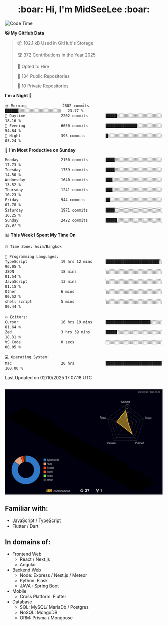 <h1 align="center"> :boar: Hi, I'm MidSeeLee :boar:</h1>
 
<!--START_SECTION:waka-->
![Code Time](http://img.shields.io/badge/Code%20Time-3%2C461%20hrs%2022%20mins-blue)

**🐱 My GitHub Data** 

> 📦 102.1 kB Used in GitHub's Storage 
 > 
> 🏆 372 Contributions in the Year 2025
 > 
> 💼 Opted to Hire
 > 
> 📜 134 Public Repositories 
 > 
> 🔑 10 Private Repositories 
 > 
**I'm a Night 🦉** 

```text
🌞 Morning                2882 commits        ██████░░░░░░░░░░░░░░░░░░░   23.77 % 
🌆 Daytime                2202 commits        █████░░░░░░░░░░░░░░░░░░░░   18.16 % 
🌃 Evening                6650 commits        ██████████████░░░░░░░░░░░   54.84 % 
🌙 Night                  393 commits         █░░░░░░░░░░░░░░░░░░░░░░░░   03.24 % 
```
📅 **I'm Most Productive on Sunday** 

```text
Monday                   2150 commits        ████░░░░░░░░░░░░░░░░░░░░░   17.73 % 
Tuesday                  1759 commits        ████░░░░░░░░░░░░░░░░░░░░░   14.50 % 
Wednesday                1640 commits        ███░░░░░░░░░░░░░░░░░░░░░░   13.52 % 
Thursday                 1241 commits        ███░░░░░░░░░░░░░░░░░░░░░░   10.23 % 
Friday                   944 commits         ██░░░░░░░░░░░░░░░░░░░░░░░   07.78 % 
Saturday                 1971 commits        ████░░░░░░░░░░░░░░░░░░░░░   16.25 % 
Sunday                   2422 commits        █████░░░░░░░░░░░░░░░░░░░░   19.97 % 
```


📊 **This Week I Spent My Time On** 

```text
🕑︎ Time Zone: Asia/Bangkok

💬 Programming Languages: 
TypeScript               19 hrs 12 mins      ████████████████████████░   96.05 % 
JSON                     18 mins             ░░░░░░░░░░░░░░░░░░░░░░░░░   01.54 % 
JavaScript               13 mins             ░░░░░░░░░░░░░░░░░░░░░░░░░   01.15 % 
Other                    6 mins              ░░░░░░░░░░░░░░░░░░░░░░░░░   00.52 % 
shell script             5 mins              ░░░░░░░░░░░░░░░░░░░░░░░░░   00.44 % 

🔥 Editors: 
Cursor                   16 hrs 19 mins      ████████████████████░░░░░   81.64 % 
Zed                      3 hrs 39 mins       █████░░░░░░░░░░░░░░░░░░░░   18.31 % 
VS Code                  0 secs              ░░░░░░░░░░░░░░░░░░░░░░░░░   00.05 % 

💻 Operating System: 
Mac                      20 hrs              █████████████████████████   100.00 % 
```


 Last Updated on 02/10/2025 17:07:18 UTC
<!--END_SECTION:waka-->

##

![](./profile-3d-contrib/profile-night-rainbow.svg)

## Familiar with:
- JavaScript / TypeScript
- Flutter / Dart

## In domains of:
- Frontend Web
  - React / Next.js
  - Angular
- Backend Web
  - Node: Express / Nest.js / Meteor
  - Python: Flask
  - JAVA : Spring Boot
- Mobile
  - Cross Platform: Flutter
- Database
  - SQL: MySQL/ MariaDb / Postgres
  - NoSQL: MongoDB
  - ORM: Prisma / Mongoose
